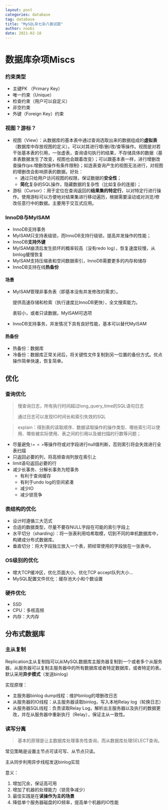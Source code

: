 ```yaml
---
layout: post
categories: database
tag: database
title: "MySQL杂七杂八面试题"
author: noobi
date: 2021-02-18
---
```




# 数据库杂项Miscs

### 约束类型

- 主键PK （Primary Key）
- 唯一约束（Unique）
- 检查约束（用户可以自定义）
- 非空约束
- 外键（Foreign Key）约束

### 视图？游标？

- 视图（View）：从数据库的基本表中通过查询选取出来的数据组成的**虚拟表**（数据库中存放视图的定义）。可以对其进行增/删/改/查等操作。视图是对若干张基本表的引用，一张虚表，查询语句执行的结果，不存储具体的数据（基本表数据发生了改变，视图也会跟着改变）；可以跟基本表一样，进行增删改查操作(ps:增删改操作有条件限制)；如连表查询产生的视图无法进行，对视图的增删改会影响原表的数据。好处：
  - 通过只给用户访问视图的权限，保证数据的**安全性**；
  - **简化**复杂的SQL操作，隐藏数据的复杂性（比如复杂的连接）；
- 游标（Cursor）：用于定位在查询返回的**结果集的特定行**，以对特定行进行操作。使用游标可以方便地对结果集进行移动遍历，根据需要滚动或对浏览/修改任意行中的数据。主要用于交互式应用。



### InnoDB与MyISAM

- InnoDB支持事务
- MyISAM只支持表级锁，而InnoDB支持行级锁，提高并发操作的性能；
- InnoDB**支持外键**
- MyISAM崩溃后发生损坏的概率较高（没有redo log），恢复速度较慢，从binlog缓慢恢复
- MyISAM支持压缩表和空间数据索引，InnoDB需要更多的内存和储存
- InnoDB支持在线**热备份**

#### 场景

- MyISAM管理非事务表（即基本没有并发修改的需求）。

  提供高速存储和检索（执行速度比InnoDB更快），全文搜索能力。

  表较小，或者只读数据，MyISAM可选项

- InnoDB支持事务，并发情况下具有良好性能，基本可以替代MyISAM

#### 热备份

- 热备份：数据库
- 冷备份：数据库正常关闭后，将关键性文件复制到另一位置的备份方式。优点操作简单快速，恢复简单。



## 优化

### 查询优化

> 慢查询日志，所有执行时间超过long_query_time的SQL语句日志
>
> 通过日志可以发现IO时间长和索引失效的SQL

> explain：得到表的读取顺序、数据读取操作的操作类型、哪些索引可以使用、哪些被实际使用、表之间的引用以及被扫描的行数等问题；

- 尽量避免``!= < >``等操作符或对字段进行null值判断，否则索引将会失效进行全表扫描
- 只返回必要的列，将高频查询列放在索引上
- limit语句返回必要的行
- 减少长事务、分解长事务为短事务
  - 有利于查询缓存
  - 有利于undo log的空间紧凑
  - 减少IO
  - 减少锁竞争



### 表结构的优化

- 设计时遵循三大范式
- 合适的数据类型，尽量不要存NULL字段在可能的索引字段上
- 水平切分（sharding）：将一张表利用哈希取模，切到不同的单机数据库中，构建成分布式数据库。
- 垂直切分：将大字段独立放入一个表，把经常使用的字段放在一张表中。



### OS级别的优化

- 增大TCP缓冲区，优化页面大小、优化TCP accept队列大小...
- MySQL配置文件优化：缓存池大小和个数设置



### 硬件优化

- SSD
- CPU：多核高频
- 内存：大内存



## 分布式数据库

### 主从复制

Replication主从复制指可以从MySQL数据库主服务器复制到一个或者多个从服务器，从服务器可以复制主服务器中的所有数据库或者特定数据库，或者特定的表。默认采用**异步模式**（发送binlog）



实现原理：

- 主服务器binlog dump线程：维护binlog的增删改日志
- 从服务器的IO线程：从主服务器读取binlog，写入本地Relay log（轮换日志）
- 从服务器SQL线程：负责读取Relay Log，解析出主服务器以及执行的数据更改，并在从服务器中重新执行（Relay），保证主从一致性。





### 读写分离

>  基本的原理是让主数据库处理事务性查询，而从数据库处理SELECT查询。

常见策略是设置主节点可读可写、从节点只读。

主从同步利用异步线程发送binlog实现

意义：

1. 增加冗余，保证高可用
2. 增加了机器的处理能力（锁竞争减少）
3. 最佳实践是在**读操作为主的场景**
4. 降低单个服务器磁盘的IO频率，提高单个机器的IO性能



